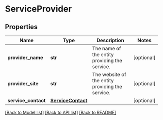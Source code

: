 # ServiceProvider

## Properties
Name | Type | Description | Notes
------------ | ------------- | ------------- | -------------
**provider_name** | **str** | The name of the entity providing the service. | [optional] 
**provider_site** | **str** | The website of the entity providing the service. | [optional] 
**service_contact** | [**ServiceContact**](ServiceContact.md) |  | [optional] 

[[Back to Model list]](../README.md#documentation-for-models) [[Back to API list]](../README.md#documentation-for-api-endpoints) [[Back to README]](../README.md)


